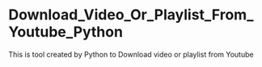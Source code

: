 # Download_Video_Or_Playlist_From_Youtube_Python
This is tool created by Python to Download video or playlist from Youtube
